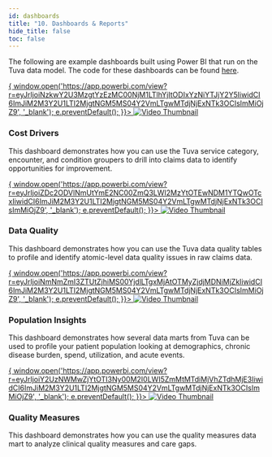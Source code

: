 ```yaml
---
id: dashboards
title: "10. Dashboards & Reports"
hide_title: false
toc: false
---
```


The following are example dashboards built using Power BI that run on the Tuva data model.  The code for these dashboards can be found [here](https://github.com/tuva-health/analytics_gallery).


<div style={{ display: "flex", flexDirection: "column", gap: "50px" }}>

<div style={{ display: "flex", alignItems: "flex-start" }}> 
    <a href="#" onClick={(e) => { window.open('https://app.powerbi.com/view?r=eyJrIjoiNzkwY2U3MzgtYzEzMC00NjM1LTlhYjItODIxYzNiYTJjY2Y5IiwidCI6ImJiM2M3Y2U1LTI2MjgtNGM5MS04Y2VmLTgwMTdjNjExNTk3OCIsImMiOjZ9', '_blank'); e.preventDefault(); }}>
      <img src="/img/cost_drivers.png" alt="Video Thumbnail" style={{ width: "120px", height: "auto", cursor: "pointer", marginRight: "30px"}} />
    </a>

  <div>
    <h3 style={{ margin: "0 20px" }}>Cost Drivers</h3>
    <p style={{ margin: "5px 20px", fontSize: "0.9em", lineHeight: "1.4em" }}>
      This dashboard demonstrates how you can use the Tuva service category, encounter, and condition groupers to drill into claims data to identify opportunities for improvement.
    </p>
  </div>
</div>

<div style={{ display: "flex", alignItems: "flex-start" }}> 
    <a href="#" onClick={(e) => { window.open('https://app.powerbi.com/view?r=eyJrIjoiZDc2ODVlNmUtYmE2NC00ZmQ3LWI2MzYtOTEwNDM1YTQwOTcxIiwidCI6ImJiM2M3Y2U1LTI2MjgtNGM5MS04Y2VmLTgwMTdjNjExNTk3OCIsImMiOjZ9', '_blank'); e.preventDefault(); }}>
      <img src="/img/dqi.png" alt="Video Thumbnail" style={{ width: "120px", height: "auto", cursor: "pointer", marginRight: "30px"}} />
    </a>

  <div>
    <h3 style={{ margin: "0 20px" }}>Data Quality</h3>
    <p style={{ margin: "5px 20px", fontSize: "0.9em", lineHeight: "1.4em" }}>
      This dashboard demonstrates how you can use the Tuva data quality tables to profile and identify atomic-level data quality issues in raw claims data.
    </p>
  </div>
</div>

<div style={{ display: "flex", alignItems: "flex-start" }}> 
    <a href="#" onClick={(e) => { window.open('https://app.powerbi.com/view?r=eyJrIjoiNmNmZmI3ZTUtZjhiMS00YjdlLTgxMjAtOTMyZjdjMDNiMjZkIiwidCI6ImJiM2M3Y2U1LTI2MjgtNGM5MS04Y2VmLTgwMTdjNjExNTk3OCIsImMiOjZ9', '_blank'); e.preventDefault(); }}>
      <img src="/img/pop_insights.png" alt="Video Thumbnail" style={{ width: "120px", height: "auto", cursor: "pointer", marginRight: "30px"}} />
    </a>

  <div>
    <h3 style={{ margin: "0 20px" }}>Population Insights</h3>
    <p style={{ margin: "5px 20px", fontSize: "0.9em", lineHeight: "1.4em" }}>
      This dashboard demonstrates how several data marts from Tuva can be used to profile your patient population looking at demographics, chronic disease burden, spend, utilization, and acute events.
    </p>
  </div>
</div>

<div style={{ display: "flex", alignItems: "flex-start" }}> 
    <a href="#" onClick={(e) => { window.open('https://app.powerbi.com/view?r=eyJrIjoiY2UzNWMwZjYtOTI3Ny00M2I0LWI5ZmMtMTdiMjVhZTdhMjE3IiwidCI6ImJiM2M3Y2U1LTI2MjgtNGM5MS04Y2VmLTgwMTdjNjExNTk3OCIsImMiOjZ9', '_blank'); e.preventDefault(); }}>
      <img src="/img/quality_measures.png" alt="Video Thumbnail" style={{ width: "120px", height: "auto", cursor: "pointer", marginRight: "30px"}} />
    </a>

  <div>
    <h3 style={{ margin: "0 20px" }}>Quality Measures</h3>
    <p style={{ margin: "5px 20px", fontSize: "0.9em", lineHeight: "1.4em" }}>
      This dashboard demonstrates how you can use the quality measures data mart to analyze clinical quality measures and care gaps.
    </p>
  </div>
</div>



</div>



